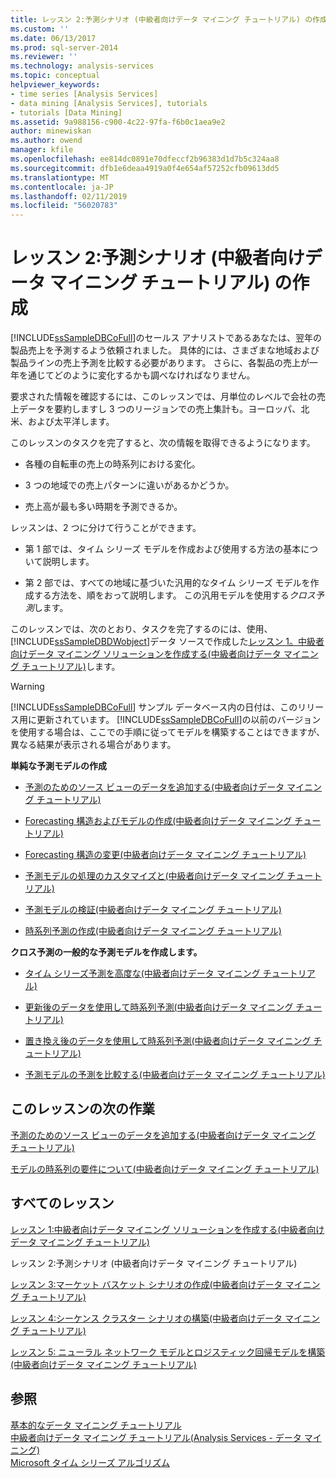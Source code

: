 ```yaml
---
title: レッスン 2:予測シナリオ (中級者向けデータ マイニング チュートリアル) の作成 |Microsoft Docs
ms.custom: ''
ms.date: 06/13/2017
ms.prod: sql-server-2014
ms.reviewer: ''
ms.technology: analysis-services
ms.topic: conceptual
helpviewer_keywords:
- time series [Analysis Services]
- data mining [Analysis Services], tutorials
- tutorials [Data Mining]
ms.assetid: 9a988156-c900-4c22-97fa-f6b0c1aea9e2
author: minewiskan
ms.author: owend
manager: kfile
ms.openlocfilehash: ee814dc0891e70dfeccf2b96383d1d7b5c324aa8
ms.sourcegitcommit: dfb1e6deaa4919a0f4e654af57252cfb09613dd5
ms.translationtype: MT
ms.contentlocale: ja-JP
ms.lasthandoff: 02/11/2019
ms.locfileid: "56020783"
---
```

# <a name="lesson-2-building-a-forecasting-scenario-intermediate-data-mining-tutorial"></a>レッスン 2:予測シナリオ (中級者向けデータ マイニング チュートリアル) の作成
  [!INCLUDE[ssSampleDBCoFull](../includes/sssampledbcofull-md.md)]のセールス アナリストであるあなたは、翌年の製品売上を予測するよう依頼されました。 具体的には、さまざまな地域および製品ラインの売上予測を比較する必要があります。 さらに、各製品の売上が一年を通じてどのように変化するかも調べなければなりません。  
  
 要求された情報を確認するには、このレッスンでは、月単位のレベルで会社の売上データを要約しますし 3 つのリージョンでの売上集計も。ヨーロッパ、北米、および太平洋します。  
  
 このレッスンのタスクを完了すると、次の情報を取得できるようになります。  
  
-   各種の自転車の売上の時系列における変化。  
  
-   3 つの地域での売上パターンに違いがあるかどうか。  
  
-   売上高が最も多い時期を予測できるか。  
  
 レッスンは、2 つに分けて行うことができます。  
  
-   第 1 部では、タイム シリーズ モデルを作成および使用する方法の基本について説明します。  
  
-   第 2 部では、すべての地域に基づいた汎用的なタイム シリーズ モデルを作成する方法を、順をおって説明します。 この汎用モデルを使用する*クロス予測*します。  
  
 このレッスンでは、次のとおり、タスクを完了するのには、使用、[!INCLUDE[ssSampleDBDWobject](../includes/sssampledbdwobject-md.md)]データ ソースで作成した[レッスン 1。中級者向けデータ マイニング ソリューションを作成する&#40;中級者向けデータ マイニング チュートリアル&#41;](../../2014/tutorials/lesson-1-create-solution-intermediate-data-mining-tutorial.md)します。  
  
> [!WARNING]  
>  [!INCLUDE[ssSampleDBCoFull](../includes/sssampledbcofull-md.md)] サンプル データベース内の日付は、このリリース用に更新されています。 [!INCLUDE[ssSampleDBCoFull](../includes/sssampledbcofull-md.md)]の以前のバージョンを使用する場合は、ここでの手順に従ってモデルを構築することはできますが、異なる結果が表示される場合があります。  
  
 **単純な予測モデルの作成**  
  
-   [予測のためのソース ビューのデータを追加する&#40;中級者向けデータ マイニング チュートリアル&#41;](../../2014/tutorials/adding-a-data-source-view-for-forecasting-intermediate-data-mining-tutorial.md)  
  
-   [Forecasting 構造およびモデルの作成&#40;中級者向けデータ マイニング チュートリアル&#41;](../../2014/tutorials/creating-a-forecasting-structure-and-model-intermediate-data-mining-tutorial.md)  
  
-   [Forecasting 構造の変更&#40;中級者向けデータ マイニング チュートリアル&#41;](../../2014/tutorials/modifying-the-forecasting-structure-intermediate-data-mining-tutorial.md)  
  
-   [予測モデルの処理のカスタマイズと&#40;中級者向けデータ マイニング チュートリアル&#41;](../../2014/tutorials/customize-process-forecasting-model-intermediate-data-mining-tutorial.md)  
  
-   [予測モデルの検証&#40;中級者向けデータ マイニング チュートリアル&#41;](../../2014/tutorials/exploring-the-forecasting-model-intermediate-data-mining-tutorial.md)  
  
-   [時系列予測の作成&#40;中級者向けデータ マイニング チュートリアル&#41;](../../2014/tutorials/creating-time-series-predictions-intermediate-data-mining-tutorial.md)  
  
 **クロス予測の一般的な予測モデルを作成します。**  
  
-   [タイム シリーズ予測を高度な&#40;中級者向けデータ マイニング チュートリアル&#41;](../../2014/tutorials/advanced-time-series-predictions-intermediate-data-mining-tutorial.md)  
  
-   [更新後のデータを使用して時系列予測&#40;中級者向けデータ マイニング チュートリアル&#41;](../../2014/tutorials/time-series-predictions-using-updated-data-intermediate-data-mining-tutorial.md)  
  
-   [置き換え後のデータを使用して時系列予測&#40;中級者向けデータ マイニング チュートリアル&#41;](../../2014/tutorials/time-series-predictions-replacement-data-intermediate-data-mining.md)  
  
-   [予測モデルの予測を比較する&#40;中級者向けデータ マイニング チュートリアル&#41;](../../2014/tutorials/comparing-predictions-for-forecasting-models-intermediate-data-mining-tutorial.md)  
  
## <a name="next-task-in-lesson"></a>このレッスンの次の作業  
 [予測のためのソース ビューのデータを追加する&#40;中級者向けデータ マイニング チュートリアル&#41;](../../2014/tutorials/adding-a-data-source-view-for-forecasting-intermediate-data-mining-tutorial.md)  
  
 [モデルの時系列の要件について&#40;中級者向けデータ マイニング チュートリアル&#41;](../../2014/tutorials/time-series-model-requirements-intermediate-data-mining-tutorial.md)  
  
## <a name="all-lessons"></a>すべてのレッスン  
 [レッスン 1:中級者向けデータ マイニング ソリューションを作成する&#40;中級者向けデータ マイニング チュートリアル&#41;](../../2014/tutorials/lesson-1-create-solution-intermediate-data-mining-tutorial.md)  
  
 レッスン 2:予測シナリオ (中級者向けデータ マイニング チュートリアル)  
  
 [レッスン 3:マーケット バスケット シナリオの作成&#40;中級者向けデータ マイニング チュートリアル&#41;](../../2014/tutorials/lesson-3-building-a-market-basket-scenario-intermediate-data-mining-tutorial.md)  
  
 [レッスン 4:シーケンス クラスター シナリオの構築&#40;中級者向けデータ マイニング チュートリアル&#41;](../../2014/tutorials/lesson-4-build-sequence-clustering-scenario-intermediate-data-mining.md)  
  
 [レッスン 5: ニューラル ネットワーク モデルとロジスティック回帰モデルを構築&#40;中級者向けデータ マイニング チュートリアル&#41;](../../2014/tutorials/lesson-5-build-models-intermediate-data-mining-tutorial.md)  
  
## <a name="see-also"></a>参照  
 [基本的なデータ マイニング チュートリアル](../../2014/tutorials/basic-data-mining-tutorial.md)   
 [中級者向けデータ マイニング チュートリアル&#40;Analysis Services - データ マイニング&#41;](../../2014/tutorials/intermediate-data-mining-tutorial-analysis-services-data-mining.md)   
 [Microsoft タイム シリーズ アルゴリズム](../../2014/analysis-services/data-mining/microsoft-time-series-algorithm.md)  
  
  
